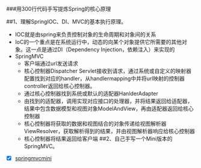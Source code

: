 ###用300行代码手写提炼Spring的核心原理

##1、理解SpringIOC、DI、MVC的基本执行原理。
 * IOC就是由spring来负责控制对象的生命周期和对象间的关系
 * IoC的一个重点是在系统运行中，动态的向某个对象提供它所需要的其他对象。这一点是通过DI（Dependency Injection，依赖注入）来实现的
 * SpringMVC
   * 客户端通过url发送请求
   * 核心控制器Dispatcher Servlet接收到请求，通过系统或自定义的映射器配置找到对应的handler，从handlermapping中并将url映射的控制器controller返回给核心控制器。
   * 通过核心控制器找到系统或默认的适配器HanlderAdapter
   * 由找到的适配器，调用实现对应接口的处理器，并将结果返回给适配器，结果中包含数据模型和视图对象ModelAndView，再由适配器返回给核心控制器
   * 核心控制器将获取的数据和视图结合的对象传递给视图解析器ViewResolver，获取解析得到的结果，并由视图解析器响应给核心控制器
   * 核心控制器将结果返回给客户端
##2、自己手写一个Mini版本的SpringMVC。
-[x] [springmvcmini](https://github.com/shenxiaolei123/deginwork/tree/master/springMVCmini%E4%BD%9C%E4%B8%9A/springmvcmini)